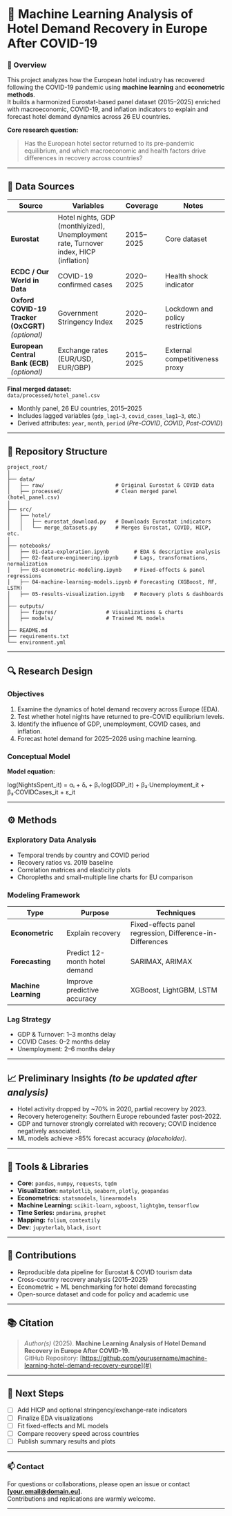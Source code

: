 # 🏨 Machine Learning Analysis of Hotel Demand Recovery in Europe After COVID-19

### 📘 Overview
This project analyzes how the European hotel industry has recovered following the COVID-19 pandemic using **machine learning** and **econometric methods**.  
It builds a harmonized Eurostat-based panel dataset (2015–2025) enriched with macroeconomic, COVID-19, and inflation indicators to explain and forecast hotel demand dynamics across 26 EU countries.

**Core research question:**  
> Has the European hotel sector returned to its pre-pandemic equilibrium, and which macroeconomic and health factors drive differences in recovery across countries?

---

## 🧾 Data Sources

| Source | Variables | Coverage | Notes |
|---------|------------|-----------|-------|
| **Eurostat** | Hotel nights, GDP (monthlyized), Unemployment rate, Turnover index, HICP (inflation) | 2015–2025 | Core dataset |
| **ECDC / Our World in Data** | COVID-19 confirmed cases | 2020–2025 | Health shock indicator |
| **Oxford COVID-19 Tracker (OxCGRT)** *(optional)* | Government Stringency Index | 2020–2025 | Lockdown and policy restrictions |
| **European Central Bank (ECB)** *(optional)* | Exchange rates (EUR/USD, EUR/GBP) | 2015–2025 | External competitiveness proxy |

**Final merged dataset:**  
`data/processed/hotel_panel.csv`  
- Monthly panel, 26 EU countries, 2015–2025  
- Includes lagged variables (`gdp_lag1–3`, `covid_cases_lag1–3`, etc.)  
- Derived attributes: `year`, `month`, `period` (*Pre-COVID*, *COVID*, *Post-COVID*)

---

## 🧱 Repository Structure

```
project_root/
│
├── data/
│   ├── raw/                       # Original Eurostat & COVID data
│   ├── processed/                 # Clean merged panel (hotel_panel.csv)
│
├── src/
│   ├── hotel/
│   │   ├── eurostat_download.py   # Downloads Eurostat indicators
│   │   └── merge_datasets.py      # Merges Eurostat, COVID, HICP, etc.
│
├── notebooks/
│   ├── 01-data-exploration.ipynb        # EDA & descriptive analysis
│   ├── 02-feature-engineering.ipynb     # Lags, transformations, normalization
│   ├── 03-econometric-modeling.ipynb    # Fixed-effects & panel regressions
│   ├── 04-machine-learning-models.ipynb # Forecasting (XGBoost, RF, LSTM)
│   ├── 05-results-visualization.ipynb   # Recovery plots & dashboards
│
├── outputs/
│   ├── figures/                # Visualizations & charts
│   ├── models/                 # Trained ML models
│
├── README.md
├── requirements.txt
└── environment.yml
```

---

## 🔍 Research Design

### Objectives
1. Examine the dynamics of hotel demand recovery across Europe (EDA).  
2. Test whether hotel nights have returned to pre-COVID equilibrium levels.  
3. Identify the influence of GDP, unemployment, COVID cases, and inflation.  
4. Forecast hotel demand for 2025–2026 using machine learning.

### Conceptual Model
**Model equation:**

log(NightsSpent_it) = αᵢ + δₜ + β₁·log(GDP_it) + β₂·Unemployment_it + β₃·COVIDCases_it + ε_it


---

## ⚙️ Methods

### Exploratory Data Analysis
- Temporal trends by country and COVID period  
- Recovery ratios vs. 2019 baseline  
- Correlation matrices and elasticity plots  
- Choropleths and small-multiple line charts for EU comparison

### Modeling Framework

| Type | Purpose | Techniques |
|------|----------|-------------|
| **Econometric** | Explain recovery | Fixed-effects panel regression, Difference-in-Differences |
| **Forecasting** | Predict 12-month hotel demand | SARIMAX, ARIMAX |
| **Machine Learning** | Improve predictive accuracy | XGBoost, LightGBM, LSTM |

### Lag Strategy
- GDP & Turnover: 1–3 months delay  
- COVID Cases: 0–2 months delay  
- Unemployment: 2–6 months delay  

---

## 📈 Preliminary Insights *(to be updated after analysis)*
- Hotel activity dropped by ~70% in 2020, partial recovery by 2023.  
- Recovery heterogeneity: Southern Europe rebounded faster post-2022.  
- GDP and turnover strongly correlated with recovery; COVID incidence negatively associated.  
- ML models achieve >85% forecast accuracy *(placeholder)*.

---

## 🧰 Tools & Libraries
- **Core:** `pandas`, `numpy`, `requests`, `tqdm`
- **Visualization:** `matplotlib`, `seaborn`, `plotly`, `geopandas`
- **Econometrics:** `statsmodels`, `linearmodels`
- **Machine Learning:** `scikit-learn`, `xgboost`, `lightgbm`, `tensorflow`
- **Time Series:** `pmdarima`, `prophet`
- **Mapping:** `folium`, `contextily`
- **Dev:** `jupyterlab`, `black`, `isort`

---

## 🧩 Contributions
- Reproducible data pipeline for Eurostat & COVID tourism data  
- Cross-country recovery analysis (2015–2025)  
- Econometric + ML benchmarking for hotel demand forecasting  
- Open-source dataset and code for policy and academic use

---

## 📚 Citation

> *Author(s)* (2025). **Machine Learning Analysis of Hotel Demand Recovery in Europe After COVID-19.**  
> GitHub Repository: [https://github.com/yourusername/machine-learning-hotel-demand-recovery-europe](#)

---

## 🚀 Next Steps
- [ ] Add HICP and optional stringency/exchange-rate indicators  
- [ ] Finalize EDA visualizations  
- [ ] Fit fixed-effects and ML models  
- [ ] Compare recovery speed across countries  
- [ ] Publish summary results and plots  

---

### 📫 Contact
For questions or collaborations, please open an issue or contact **[your.email@domain.eu]**.  
Contributions and replications are warmly welcome.

---
